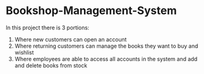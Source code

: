 # Bookshop-Management-System

In this project there is 3 portions:
1. Where new customers can open an account
2. Where returning customers can manage the books they want to buy and wishlist
3. Where employees are able to access all accounts in the system and add and delete books from stock
